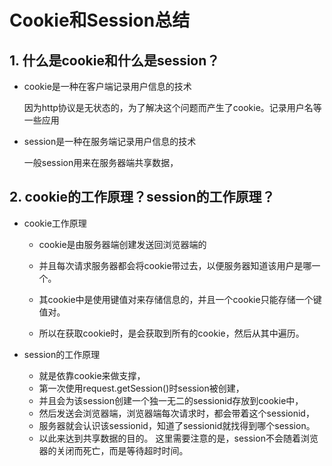 # Cookie和Session总结

## 1. 什么是cookie和什么是session？

- cookie是一种在客户端记录用户信息的技术

  因为http协议是无状态的，为了解决这个问题而产生了cookie。记录用户名等一些应用

- session是一种在服务端记录用户信息的技术

  一般session用来在服务器端共享数据，



## 2. cookie的工作原理？session的工作原理？

- cookie工作原理

  - cookie是由服务器端创建发送回浏览器端的

  - 并且每次请求服务器都会将cookie带过去，以便服务器知道该用户是哪一个。

  - 其cookie中是使用键值对来存储信息的，并且一个cookie只能存储一个键值对。
  - 所以在获取cookie时，是会获取到所有的cookie，然后从其中遍历。

- session的工作原理
  - 就是依靠cookie来做支撑，
  - 第一次使用request.getSession()时session被创建，
  - 并且会为该session创建一个独一无二的sessionid存放到cookie中，
  - 然后发送会浏览器端，浏览器端每次请求时，都会带着这个sessionid，
  - 服务器就会认识该sessionid，知道了sessionid就找得到哪个session。
  - 以此来达到共享数据的目的。 这里需要注意的是，session不会随着浏览器的关闭而死亡，而是等待超时时间。